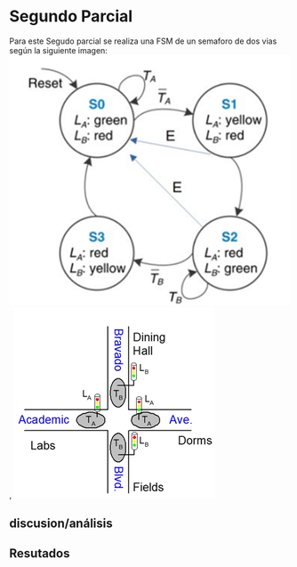 # Segundo Parcial

Para este Segudo parcial se realiza una FSM de un semaforo de dos vias según la siguiente imagen: 
![alt text](image.png) , ![alt text](image-1.png)


## discusion/análisis 

## Resutados


